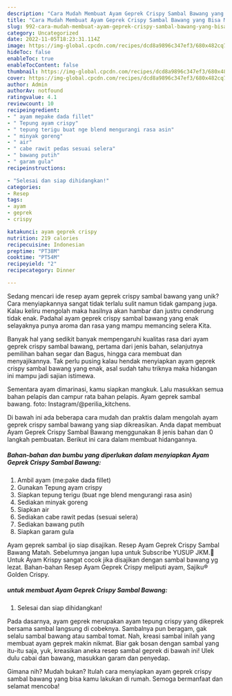 ```yaml
---
description: "Cara Mudah Membuat Ayam Geprek Crispy Sambal Bawang yang Bisa Manjain Lidah"
title: "Cara Mudah Membuat Ayam Geprek Crispy Sambal Bawang yang Bisa Manjain Lidah"
slug: 992-cara-mudah-membuat-ayam-geprek-crispy-sambal-bawang-yang-bisa-manjain-lidah
category: Uncategorized
date: 2022-11-05T18:23:31.114Z
image: https://img-global.cpcdn.com/recipes/dcd8a9896c347ef3/680x482cq70/ayam-geprek-crispy-sambal-bawang-foto-resep-utama.jpg
hideToc: false
enableToc: true
enableTocContent: false
thumbnail: https://img-global.cpcdn.com/recipes/dcd8a9896c347ef3/680x482cq70/ayam-geprek-crispy-sambal-bawang-foto-resep-utama.jpg
cover: https://img-global.cpcdn.com/recipes/dcd8a9896c347ef3/680x482cq70/ayam-geprek-crispy-sambal-bawang-foto-resep-utama.jpg
author: Admin
authorAv: notfound
ratingvalue: 4.1
reviewcount: 10
recipeingredient:
- " ayam mepake dada fillet"
- " Tepung ayam crispy"
- " tepung terigu buat nge blend mengurangi rasa asin"
- " minyak goreng"
- " air"
- " cabe rawit pedas sesuai selera"
- " bawang putih"
- " garam gula"
recipeinstructions:

- "Selesai dan siap dihidangkan!"
categories:
- Resep
tags:
- ayam
- geprek
- crispy

katakunci: ayam geprek crispy 
nutrition: 219 calories
recipecuisine: Indonesian
preptime: "PT38M"
cooktime: "PT54M"
recipeyield: "2"
recipecategory: Dinner

---
```





Sedang mencari ide resep ayam geprek crispy sambal bawang yang unik? Cara menyiapkannya sangat tidak terlalu sulit namun tidak gampang juga. Kalau keliru mengolah maka hasilnya akan hambar dan justru cenderung tidak enak. Padahal ayam geprek crispy sambal bawang yang enak selayaknya punya aroma dan rasa yang mampu memancing selera Kita.





Banyak hal yang sedikit banyak mempengaruhi kualitas rasa dari ayam geprek crispy sambal bawang, pertama dari jenis bahan, selanjutnya pemilihan bahan segar dan Bagus, hingga cara membuat dan menyajikannya. Tak perlu pusing kalau hendak menyiapkan ayam geprek crispy sambal bawang yang enak,      asal sudah tahu triknya maka hidangan ini mampu jadi sajian istimewa.














Sementara ayam dimarinasi, kamu siapkan mangkuk. Lalu masukkan semua bahan pelapis dan campur rata bahan pelapis. Ayam geprek sambal bawang. foto: Instagram/@perilia_kitchens.






Di bawah ini ada beberapa cara mudah dan praktis dalam mengolah ayam geprek crispy sambal bawang yang siap dikreasikan. Anda dapat membuat Ayam Geprek Crispy Sambal Bawang menggunakan 8 jenis bahan dan 0 langkah pembuatan. Berikut ini cara dalam membuat hidangannya.

<!--inarticleads1-->

##### Bahan-bahan dan bumbu yang diperlukan dalam menyiapkan Ayam Geprek Crispy Sambal Bawang:

1. Ambil  ayam (me:pake dada fillet)
1. Gunakan  Tepung ayam crispy
1. Siapkan  tepung terigu (buat nge blend mengurangi rasa asin)
1. Sediakan  minyak goreng
1. Siapkan  air
1. Sediakan  cabe rawit pedas (sesuai selera)
1. Sediakan  bawang putih
1. Siapkan  garam gula


Ayam geprek sambal ijo siap disajikan. Resep Ayam Geprek Crispy Sambal Bawang Matah. Sebelumnya jangan lupa untuk Subscribe YUSUP JKM.🙏Untuk Ayam Krispy sangat cocok jika disajikan dengan sambal bawang yg lezat. Bahan-bahan Resep Ayam Geprek Crispy meliputi ayam, Sajiku® Golden Crispy. 

<!--inarticleads2-->

#####  untuk membuat Ayam Geprek Crispy Sambal Bawang:


1. Selesai dan siap dihidangkan!

Pada dasarnya, ayam geprek merupakan ayam tepung crispy yang dikeprek bersama sambal langsung di cobeknya. Sambalnya pun beragam, gak selalu sambal bawang atau sambal tomat. Nah, kreasi sambal inilah yang membuat ayam geprek makin nikmat. Biar gak bosan dengan sambal yang itu-itu saja, yuk, kreasikan aneka resep sambal geprek di bawah ini! Ulek dulu cabai dan bawang, masukkan garam dan penyedap. 

Gimana nih? Mudah bukan? Itulah cara menyiapkan ayam geprek crispy sambal bawang yang bisa kamu lakukan di rumah. Semoga bermanfaat dan selamat mencoba!
